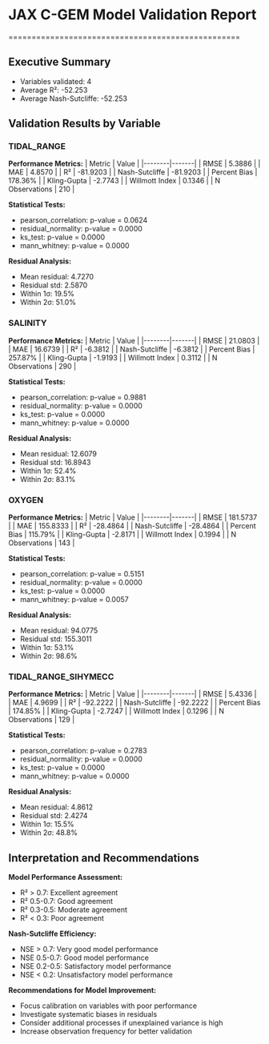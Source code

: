 # JAX C-GEM Model Validation Report
==================================================

## Executive Summary
- Variables validated: 4
- Average R²: -52.253
- Average Nash-Sutcliffe: -52.253

## Validation Results by Variable

### TIDAL_RANGE
**Performance Metrics:**
| Metric | Value |
|--------|-------|
| RMSE | 5.3886 |
| MAE | 4.8570 |
| R² | -81.9203 |
| Nash-Sutcliffe | -81.9203 |
| Percent Bias | 178.36% |
| Kling-Gupta | -2.7743 |
| Willmott Index | 0.1346 |
| N Observations | 210 |

**Statistical Tests:**
- pearson_correlation: p-value = 0.0624
- residual_normality: p-value = 0.0000
- ks_test: p-value = 0.0000
- mann_whitney: p-value = 0.0000

**Residual Analysis:**
- Mean residual: 4.7270
- Residual std: 2.5870
- Within 1σ: 19.5%
- Within 2σ: 51.0%

### SALINITY
**Performance Metrics:**
| Metric | Value |
|--------|-------|
| RMSE | 21.0803 |
| MAE | 16.6739 |
| R² | -6.3812 |
| Nash-Sutcliffe | -6.3812 |
| Percent Bias | 257.87% |
| Kling-Gupta | -1.9193 |
| Willmott Index | 0.3112 |
| N Observations | 290 |

**Statistical Tests:**
- pearson_correlation: p-value = 0.9881
- residual_normality: p-value = 0.0000
- ks_test: p-value = 0.0000
- mann_whitney: p-value = 0.0000

**Residual Analysis:**
- Mean residual: 12.6079
- Residual std: 16.8943
- Within 1σ: 52.4%
- Within 2σ: 83.1%

### OXYGEN
**Performance Metrics:**
| Metric | Value |
|--------|-------|
| RMSE | 181.5737 |
| MAE | 155.8333 |
| R² | -28.4864 |
| Nash-Sutcliffe | -28.4864 |
| Percent Bias | 115.79% |
| Kling-Gupta | -2.8171 |
| Willmott Index | 0.1994 |
| N Observations | 143 |

**Statistical Tests:**
- pearson_correlation: p-value = 0.5151
- residual_normality: p-value = 0.0000
- ks_test: p-value = 0.0000
- mann_whitney: p-value = 0.0057

**Residual Analysis:**
- Mean residual: 94.0775
- Residual std: 155.3011
- Within 1σ: 53.1%
- Within 2σ: 98.6%

### TIDAL_RANGE_SIHYMECC
**Performance Metrics:**
| Metric | Value |
|--------|-------|
| RMSE | 5.4336 |
| MAE | 4.9699 |
| R² | -92.2222 |
| Nash-Sutcliffe | -92.2222 |
| Percent Bias | 174.85% |
| Kling-Gupta | -2.7247 |
| Willmott Index | 0.1296 |
| N Observations | 129 |

**Statistical Tests:**
- pearson_correlation: p-value = 0.2783
- residual_normality: p-value = 0.0000
- ks_test: p-value = 0.0000
- mann_whitney: p-value = 0.0000

**Residual Analysis:**
- Mean residual: 4.8612
- Residual std: 2.4274
- Within 1σ: 15.5%
- Within 2σ: 48.8%

## Interpretation and Recommendations

**Model Performance Assessment:**
- R² > 0.7: Excellent agreement
- R² 0.5-0.7: Good agreement
- R² 0.3-0.5: Moderate agreement
- R² < 0.3: Poor agreement

**Nash-Sutcliffe Efficiency:**
- NSE > 0.7: Very good model performance
- NSE 0.5-0.7: Good model performance
- NSE 0.2-0.5: Satisfactory model performance
- NSE < 0.2: Unsatisfactory model performance

**Recommendations for Model Improvement:**
- Focus calibration on variables with poor performance
- Investigate systematic biases in residuals
- Consider additional processes if unexplained variance is high
- Increase observation frequency for better validation
